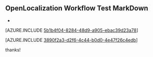 ## OpenLocalization Workflow Test MarkDown
* 

[AZURE.INCLUDE [5b1b4f04-8284-48d9-a905-ebac39d23a78](calleeMd1.md)]



[AZURE.INCLUDE [3890f2a3-d2f6-4c44-b0d0-4e47f26c4edb](calleeMd2.md)]

 
thanks!